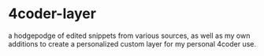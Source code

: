 # 4coder-layer
a hodgepodge of edited snippets from various sources, as well as my own additions to create a personalized custom layer for my personal 4coder use.
